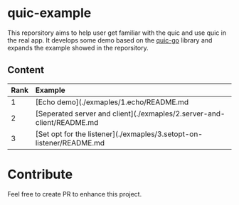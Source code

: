 # quic-example
This reporsitory aims to help user get familiar with the quic and use quic in the real app. It develops some demo based on the 
[quic-go](https://github.com/lucas-clemente/quic-go) library and expands the example showed in the reporsitory.

## Content
|Rank|Example|
|:--|:--|
|1|[Echo demo](./exmaples/1.echo/README.md|
|2|[Seperated server and client](./exmaples/2.server-and-client/README.md|
|3|[Set opt for the listener](./exmaples/3.setopt-on-listener/README.md|

# Contribute
Feel free to create PR to enhance this project.
